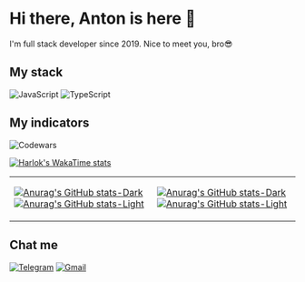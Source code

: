 # Hi there, Anton is here 👋

I'm full stack developer since 2019. Nice to meet you, bro😎

## My stack

![JavaScript](https://img.shields.io/badge/javascript-%23323330.svg?style=for-the-badge&logo=javascript&logoColor=%23F7DF1E)
![TypeScript](https://img.shields.io/badge/typescript-%23007ACC.svg?style=for-the-badge&logo=typescript&logoColor=white)

## My indicators

![Codewars](https://www.codewars.com/users/kekovina/badges/large)


<table>
  <tr>
  
[![Harlok's WakaTime stats](https://github-readme-stats.vercel.app/api/wakatime?username=kekovina&layout=compact&theme=radical)](https://github.com/anuraghazra/github-readme-stats)   

  </tr>
  <tr>
    <td>
      
[![Anurag's GitHub stats-Dark](https://github-readme-stats.vercel.app/api/top-langs?username=kekovina&layout=compact&show_icons=true&theme=radical#gh-dark-mode-only)](https://github.com/kekovina/github-readme-stats#gh-dark-mode-only)
[![Anurag's GitHub stats-Light](https://github-readme-stats.vercel.app/api/top-langs?username=kekovina&layout=compact&show_icons=true&theme=default#gh-light-mode-only)](https://github.com/kekovina/github-readme-stats#gh-light-mode-only)
    </td>
    <td>
      
[![Anurag's GitHub stats-Dark](https://github-readme-stats.vercel.app/api?username=kekovina&layout=compact&show_icons=true&theme=radical#gh-dark-mode-only)](https://github.com/kekovina/github-readme-stats#gh-dark-mode-only)
[![Anurag's GitHub stats-Light](https://github-readme-stats.vercel.app/api?username=kekovina&layout=compact&show_icons=true&theme=default#gh-light-mode-only)](https://github.com/kekovina/github-readme-stats#gh-light-mode-only)
    </td>
  </tr>
</table>


## Chat me
[![Telegram](https://img.shields.io/badge/Telegram-2CA5E0?style=for-the-badge&logo=telegram&logoColor=white)](https://t.me/kekovina)
[![Gmail](https://img.shields.io/badge/Gmail-D14836?style=for-the-badge&logo=gmail&logoColor=white)](mailto:ant.azarow@gmail.com)
